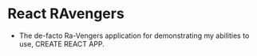 # React RAvengers
- The de-facto Ra-Vengers application for demonstrating my abilities to use, CREATE REACT APP.